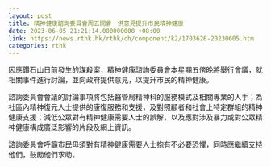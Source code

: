 ```yaml
---
layout: post
title: 精神健康諮詢委員會周五開會　供意見提升市民精神健康
date: 2023-06-05 21:21:14.000000000 +08:00
link: https://news.rthk.hk/rthk/ch/component/k2/1703626-20230605.htm
categories: rthk
---
```


因應鑽石山日前發生的謀殺案，精神健康諮詢委員會本星期五傍晚將舉行會議，就相關事件進行討論，並向政府提供意見，以提升市民的精神健康。

諮詢委員會會議的討論事項將包括醫管局精神科的服務模式及相關專業的人手；為社區內精神復元人士提供的康復服務和支援，及對照顧者和社會上特定群組的精神健康支援；減低公眾對有精神健康需要人士的誤解，以及應對涉及暴力或對公眾精神健康構成廣泛影響的片段及網上資訊。

諮詢委員會呼籲市民毋須對有精神健康需要人士抱有不必要恐懼，同時應繼續支持他們，鼓勵他們求助。
